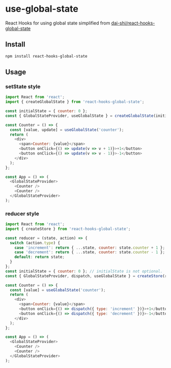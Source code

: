 
# use-global-state

React Hooks for using global state
simplified from [dai-shi/react-hooks-global-state](https://github.com/dai-shi/react-hooks-global-state)

## Install

```bash
npm install react-hooks-global-state
```

## Usage

### setState style

```javascript
import React from 'react';
import { createGlobalState } from 'react-hooks-global-state';

const initialState = { counter: 0 };
const { GlobalStateProvider, useGlobalState } = createGlobalState(initialState);

const Counter = () => {
  const [value, update] = useGlobalState('counter');
  return (
    <div>
      <span>Counter: {value}</span>
      <button onClick={() => update(v => v + 1)}>+1</button>
      <button onClick={() => update(v => v - 1)}>-1</button>
    </div>
  );
};

const App = () => (
  <GlobalStateProvider>
    <Counter />
    <Counter />
  </GlobalStateProvider>
);
```

### reducer style

```javascript
import React from 'react';
import { createStore } from 'react-hooks-global-state';

const reducer = (state, action) => {
  switch (action.type) {
    case 'increment': return { ...state, counter: state.counter + 1 };
    case 'decrement': return { ...state, counter: state.counter - 1 };
    default: return state;
  }
};
const initialState = { counter: 0 }; // initialState is not optional.
const { GlobalStateProvider, dispatch, useGlobalState } = createStore(reducer, initialState);

const Counter = () => {
  const [value] = useGlobalState('counter');
  return (
    <div>
      <span>Counter: {value}</span>
      <button onClick={() => dispatch({ type: 'increment' })}>+1</button>
      <button onClick={() => dispatch({ type: 'decrement' })}>-1</button>
    </div>
  );
};

const App = () => (
  <GlobalStateProvider>
    <Counter />
    <Counter />
  </GlobalStateProvider>
);
```
